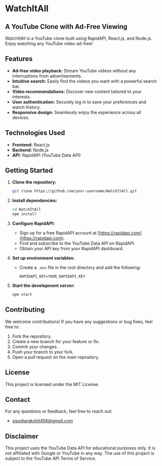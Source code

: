 # WatchItAll

## A YouTube Clone with Ad-Free Viewing

WatchItAll is a YouTube clone built using RapidAPI, React.js, and Node.js. Enjoy watching any YouTube video ad-free!

## Features

- **Ad-free video playback:**  Stream YouTube videos without any interruptions from advertisements.
- **Intuitive search:**  Easily find the videos you want with a powerful search bar.
- **Video recommendations:**  Discover new content tailored to your interests.
- **User authentication:** Securely log in to save your preferences and watch history.
- **Responsive design:**  Seamlessly enjoy the experience across all devices.

## Technologies Used

- **Frontend:** React.js
- **Backend:** Node.js
- **API:** RapidAPI (YouTube Data API)

## Getting Started

1. **Clone the repository:**
   ```bash
   git clone https://github.com/your-username/WatchItAll.git
   ```

2. **Install dependencies:**
   ```bash
   cd WatchItAll
   npm install
   ```

3. **Configure RapidAPI:**
   - Sign up for a free RapidAPI account at [https://rapidapi.com](https://rapidapi.com).
   - Find and subscribe to the YouTube Data API on RapidAPI.
   - Obtain your API key from your RapidAPI dashboard.

4. **Set up environment variables:**
   - Create a `.env` file in the root directory and add the following:
     ```
     RAPIDAPI_KEY=YOUR_RAPIDAPI_KEY
     ```

5. **Start the development server:**
   ```bash
   npm start
   ```

## Contributing

We welcome contributions! If you have any suggestions or bug fixes, feel free to:

1. Fork the repository.
2. Create a new branch for your feature or fix.
3. Commit your changes.
4. Push your branch to your fork.
5. Open a pull request on the main repository.

## License

This project is licensed under the MIT License.

## Contact

For any questions or feedback, feel free to reach out:

- [sisodiarakshit456@gmail.com](mailto:sisodiarakshit456@gmail.com)

## Disclaimer

This project uses the YouTube Data API for educational purposes only. It is not affiliated with Google or YouTube in any way. The use of this project is subject to the YouTube API Terms of Service.

